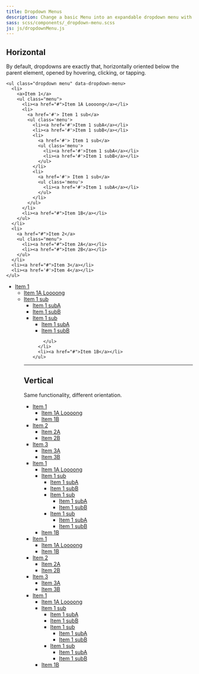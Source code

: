 ```yaml
---
title: Dropdown Menus
description: Change a basic Menu into an expandable dropdown menu with the Dropdown Menu plugin.
sass: scss/components/_dropdown-menu.scss
js: js/dropdownMenu.js
---
```


## Horizontal

By default, dropdowns are exactly that, horizontally oriented below the parent element, opened by hovering, clicking, or tapping.

```html_example
<ul class="dropdown menu" data-dropdown-menu>
  <li>
    <a>Item 1</a>
    <ul class="menu">
      <li><a href="#">Item 1A Loooong</a></li>
      <li>
        <a href='#'> Item 1 sub</a>
        <ul class='menu'>
          <li><a href='#'>Item 1 subA</a></li>
          <li><a href='#'>Item 1 subB</a></li>
          <li>
            <a href='#'> Item 1 sub</a>
            <ul class='menu'>
              <li><a href='#'>Item 1 subA</a></li>
              <li><a href='#'>Item 1 subB</a></li>
            </ul>
          </li>
          <li>
            <a href='#'> Item 1 sub</a>
            <ul class='menu'>
              <li><a href='#'>Item 1 subA</a></li>
            </ul>
          </li>
        </ul>
      </li>
      <li><a href="#">Item 1B</a></li>
    </ul>
  </li>
  <li>
    <a href="#">Item 2</a>
    <ul class="menu">
      <li><a href="#">Item 2A</a></li>
      <li><a href="#">Item 2B</a></li>
    </ul>
  </li>
  <li><a href="#">Item 3</a></li>
  <li><a href='#'>Item 4</a></li>
</ul>
```


<ul class="dropdown menu align-right" data-dropdown-menu>
  <li>
    <a href="#">Item 1</a>
    <ul class="menu">
      <li><a href="#">Item 1A Loooong</a></li>
      <li >
        <a href='#'> Item 1 sub</a>
        <ul class='menu'>
          <li><a href='#'>Item 1 subA</a></li>
          <li><a href='#'>Item 1 subB</a></li>
          <!-- <li class='has-submenu'>
            <a href='#'> Item 1 sub</a>
            <ul class='submenu right menu' data-submenu>
              <li><a href='#'>Item 1 subA</a></li>
              <li><a href='#'>Item 1 subB</a></li>
            </ul>
          </li> -->
          <li>
            <a href='#'> Item 1 sub</a>
            <ul class='menu'>
              <li><a href='#'>Item 1 subA</a></li>
              <li><a href='#'>Item 1 subB</a></li>
            </ul>
          </li>

        </ul>
      </li>
      <li><a href="#">Item 1B</a></li>
    </ul>
  </li>
  <!-- <li class="has-submenu">
    <a href="#">Item 2</a>
    <ul class="submenu vertical menu" data-submenu>
      <li><a href="#">Item 2A</a></li>
      <li><a href="#">Item 2B</a></li>
    </ul>
  </li>
  <li class="has-submenu">
    <a href="#">Item 3</a>
    <ul class="submenu vertical menu" data-submenu>
      <li><a href="#">Item 3A</a></li>
      <li><a href="#">Item 3B</a></li>
    </ul>
  </li> -->
</ul>


---

## Vertical
Same functionality, different orientation.



<ul class="dropdown vertical menu" data-dropdown-menu>
  <li>
    <a href="#">Item 1</a>
    <ul class="menu">
      <li><a href="#">Item 1A Loooong</a></li>
      <li><a href="#">Item 1B</a></li>
    </ul>
  </li>
  <li>
    <a href="#">Item 2</a>
    <ul class="menu">
      <li><a href='#'>Item 2A</a></li>
      <li><a href="#">Item 2B</a></li>
    </ul>
  </li>
  <li>
    <a href="#">Item 3</a>
    <ul class="menu">
      <li><a href="#">Item 3A</a></li>
      <li><a href="#">Item 3B</a></li>
    </ul>
  </li>
  <li>
    <a href="#">Item 1</a>
    <ul class="menu">
      <li><a href="#">Item 1A Loooong</a></li>
      <li>
        <a href='#'> Item 1 sub</a>
        <ul class='menu'>
          <li><a href='#'>Item 1 subA</a></li>
          <li><a href='#'>Item 1 subB</a></li>
          <li>
            <a href='#'> Item 1 sub</a>
            <ul class='menu'>
              <li><a href='#'>Item 1 subA</a></li>
              <li><a href='#'>Item 1 subB</a></li>
            </ul>
          </li>
          <li>
            <a href='#'> Item 1 sub</a>
            <ul class='menu'>
              <li><a href='#'>Item 1 subA</a></li>
              <li><a href='#'>Item 1 subB</a></li>
            </ul>
          </li>
        </ul>
      </li>
      <li><a href="#">Item 1B</a></li>
    </ul>
  </li>

</ul>



<ul class="dropdown vertical align-right menu" data-dropdown-menu>
  <li>
    <a href="#">Item 1</a>
    <ul class="menu">
      <li><a href="#">Item 1A Loooong</a></li>
      <li><a href="#">Item 1B</a></li>
    </ul>
  </li>
  <li>
    <a href="#">Item 2</a>
    <ul class="menu">
      <li><a href='#'>Item 2A</a></li>
      <li><a href="#">Item 2B</a></li>
    </ul>
  </li>
  <li>
    <a href="#">Item 3</a>
    <ul class="menu">
      <li><a href="#">Item 3A</a></li>
      <li><a href="#">Item 3B</a></li>
    </ul>
  </li>
  <li>
    <a href="#">Item 1</a>
    <ul class="menu">
      <li><a href="#">Item 1A Loooong</a></li>
      <li>
        <a href='#'> Item 1 sub</a>
        <ul class='menu'>
          <li><a href='#'>Item 1 subA</a></li>
          <li><a href='#'>Item 1 subB</a></li>
          <li>
            <a href='#'> Item 1 sub</a>
            <ul class='menu'>
              <li><a href='#'>Item 1 subA</a></li>
              <li><a href='#'>Item 1 subB</a></li>
            </ul>
          </li>
          <li>
            <a href='#'> Item 1 sub</a>
            <ul class='menu'>
              <li><a href='#'>Item 1 subA</a></li>
              <li><a href='#'>Item 1 subB</a></li>
            </ul>
          </li>
        </ul>
      </li>
      <li><a href="#">Item 1B</a></li>
    </ul>
  </li>
</ul>

